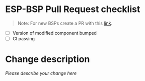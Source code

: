 # ESP-BSP Pull Request checklist

> Note: For new BSPs create a PR with this [link](https://github.com/espressif/esp-bsp/compare/main...my-branch?quick_pull=1&template=pr_template_bsp.md).
- [ ] Version of modified component bumped
- [ ] CI passing

# Change description
_Please describe your change here_
